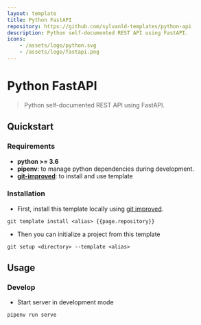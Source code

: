 ```yaml
---
layout: template
title: Python FastAPI
repository: https://github.com/sylvanld-templates/python-api
description: Python self-documented REST API using FastAPI.
icons:
    - /assets/logo/python.svg
    - /assets/logo/fastapi.png
---
```


# Python FastAPI

> Python self-documented REST API using FastAPI.

## Quickstart

### Requirements

- **python >= 3.6**
- **pipenv**: to manage python dependencies during development.
- **[git-improved](https://github.com/sylvanld/git-improved)**: to install and use template

### Installation

* First, install this template locally using [git improved](https://github.com/sylvanld/git-improved).

```
git template install <alias> {{page.repository}}
```

* Then you can initialize a project from this template

```
git setup <directory> --template <alias>
```

## Usage

### Develop

* Start server in development mode

```
pipenv run serve
```
